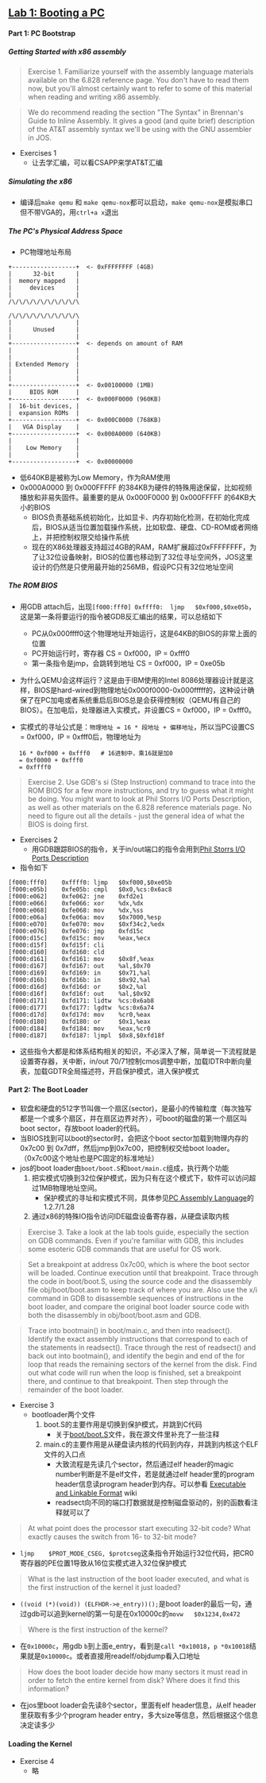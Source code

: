 ## [Lab 1: Booting a PC](https://pdos.csail.mit.edu/6.828/2018/labs/lab1/)

#### Part 1: PC Bootstrap
##### Getting Started with x86 assembly
 
> Exercise 1. Familiarize yourself with the assembly language materials available on the 6.828 reference page. You don't have to read them now, but you'll almost certainly want to refer to some of this material when reading and writing x86 assembly.

> We do recommend reading the section "The Syntax" in Brennan's Guide to Inline Assembly. It gives a good (and quite brief) description of the AT&T assembly syntax we'll be using with the GNU assembler in JOS.

* Exercises 1
    * 让去学汇编，可以看CSAPP来学AT&T汇编

##### Simulating the x86
* 编译后`make qemu` 和 `make qemu-nox`都可以启动，`make qemu-nox`是模拟串口但不带VGA的，用`ctrl+a x`退出

##### The PC's Physical Address Space
* PC物理地址布局
```
+------------------+  <- 0xFFFFFFFF (4GB)
|      32-bit      |
|  memory mapped   |
|     devices      |
|                  |
/\/\/\/\/\/\/\/\/\/\

/\/\/\/\/\/\/\/\/\/\
|                  |
|      Unused      |
|                  |
+------------------+  <- depends on amount of RAM
|                  |
|                  |
| Extended Memory  |
|                  |
|                  |
+------------------+  <- 0x00100000 (1MB)
|     BIOS ROM     |
+------------------+  <- 0x000F0000 (960KB)
|  16-bit devices, |
|  expansion ROMs  |
+------------------+  <- 0x000C0000 (768KB)
|   VGA Display    |
+------------------+  <- 0x000A0000 (640KB)
|                  |
|    Low Memory    |
|                  |
+------------------+  <- 0x00000000
```
* 低640KB是被称为Low Memory，作为RAM使用
* 0x000A0000 到 0x000FFFFF 的384KB为硬件的特殊用途保留，比如视频播放和非易失固件。最重要的是从 0x000F0000 到 0x000FFFFF 的64KB大小的BIOS
    * BIOS负责基础系统初始化，比如显卡、内存初始化检测，在初始化完成后，BIOS从适当位置加载操作系统，比如软盘、硬盘、CD-ROM或者网络上，并把控制权限交给操作系统
    * 现在的X86处理器支持超过4GB的RAM，RAM扩展超过0xFFFFFFFF，为了让32位设备映射，BIOS的位置也移动到了32位寻址空间外，JOS这里设计的仍然是只使用最开始的256MB，假设PC只有32位地址空间

##### The ROM BIOS
* 用GDB attach后，出现`[f000:fff0] 0xffff0:	ljmp   $0xf000,$0xe05b`，这是第一条将要运行的指令被GDB反汇编出的结果，可以总结如下
    * PC从0x000ffff0这个物理地址开始运行，这是64KB的BIOS的非常上面的位置
    * PC开始运行时，寄存器 CS = 0xf000，IP = 0xfff0
    * 第一条指令是jmp，会跳转到地址 CS = 0xf000，IP = 0xe05b

* 为什么QEMU会这样运行？这是由于IBM使用的Intel 8086处理器设计就是这样，BIOS是hard-wired到物理地址0x000f0000-0x000fffff的，这种设计确保了在PC加电或者系统重启后BIOS总是会获得控制权（QEMU有自己的BIOS）。在加电后，处理器进入实模式，并设置CS = 0xf000，IP = 0xfff0。

* 实模式的寻址公式是：`物理地址 = 16 * 段地址 + 偏移地址`，所以当PC设置CS = 0xf000，IP = 0xfff0后，物理地址为
```
   16 * 0xf000 + 0xfff0   # 16进制中，乘16就是加0
   = 0xf0000 + 0xfff0
   = 0xffff0 
```    


> Exercise 2. Use GDB's si (Step Instruction) command to trace into the ROM BIOS for a few more instructions, and try to guess what it might be doing. You might want to look at Phil Storrs I/O Ports Description, as well as other materials on the 6.828 reference materials page. No need to figure out all the details - just the general idea of what the BIOS is doing first.

* Exercises 2
    * 用GDB跟踪BIOS的指令，关于in/out端口的指令会用到[Phil Storrs I/O Ports Description](http://web.archive.org/web/20040404164813/members.iweb.net.au/~pstorr/pcbook/book2/book2.htm)
* 指令如下
``` x86asm
[f000:fff0]    0xffff0: ljmp   $0xf000,$0xe05b
[f000:e05b]    0xfe05b: cmpl   $0x0,%cs:0x6ac8
[f000:e062]    0xfe062: jne    0xfd2e1
[f000:e066]    0xfe066: xor    %dx,%dx
[f000:e068]    0xfe068: mov    %dx,%ss
[f000:e06a]    0xfe06a: mov    $0x7000,%esp
[f000:e070]    0xfe070: mov    $0xf34c2,%edx
[f000:e076]    0xfe076: jmp    0xfd15c
[f000:d15c]    0xfd15c: mov    %eax,%ecx
[f000:d15f]    0xfd15f: cli
[f000:d160]    0xfd160: cld
[f000:d161]    0xfd161: mov    $0x8f,%eax
[f000:d167]    0xfd167: out    %al,$0x70
[f000:d169]    0xfd169: in     $0x71,%al
[f000:d16b]    0xfd16b: in     $0x92,%al
[f000:d16d]    0xfd16d: or     $0x2,%al
[f000:d16f]    0xfd16f: out    %al,$0x92
[f000:d171]    0xfd171: lidtw  %cs:0x6ab8
[f000:d177]    0xfd177: lgdtw  %cs:0x6a74
[f000:d17d]    0xfd17d: mov    %cr0,%eax
[f000:d180]    0xfd180: or     $0x1,%eax
[f000:d184]    0xfd184: mov    %eax,%cr0
[f000:d187]    0xfd187: ljmpl  $0x8,$0xfd18f
```
* 这些指令大都是和体系结构相关的知识，不必深入了解，简单说一下流程就是设置寄存器，关中断，in/out 70/71控制cmos调整中断，加载IDTR中断向量表，加载GDTR全局描述符，开启保护模式，进入保护模式

#### Part 2: The Boot Loader
* 软盘和硬盘的512字节叫做一个扇区(sector)，是最小的传输粒度（每次独写都是一个或多个扇区，并在扇区边界对齐），可boot的磁盘的第一个扇区叫boot sector，存放boot loader的代码。
* 当BIOS找到可以boot的sector时，会把这个boot sector加载到物理内存的 0x7c00 到 0x7dff，然后jmp到0x7c00，把控制权交给boot loader。（0x7c00这个地址也是PC固定的标准地址）
* jos的boot loader由`boot/boot.S`和`boot/main.c`组成，执行两个功能
    1. 把实模式切换到32位保护模式，因为只有在这个模式下，软件可以访问超过1MB物理地址空间。
        * 保护模式的寻址和实模式不同，具体参见[PC Assembly Language](https://pdos.csail.mit.edu/6.828/2018/readings/pcasm-book.pdf)的1.2.7/1.28
    2. 通过x86的特殊IO指令访问IDE磁盘设备寄存器，从硬盘读取内核

> Exercise 3. Take a look at the lab tools guide, especially the section on GDB commands. Even if you're familiar with GDB, this includes some esoteric GDB commands that are useful for OS work.

> Set a breakpoint at address 0x7c00, which is where the boot sector will be loaded. Continue execution until that breakpoint. Trace through the code in boot/boot.S, using the source code and the disassembly file obj/boot/boot.asm to keep track of where you are. Also use the x/i command in GDB to disassemble sequences of instructions in the boot loader, and compare the original boot loader source code with both the disassembly in obj/boot/boot.asm and GDB.

> Trace into bootmain() in boot/main.c, and then into readsect(). Identify the exact assembly instructions that correspond to each of the statements in readsect(). Trace through the rest of readsect() and back out into bootmain(), and identify the begin and end of the for loop that reads the remaining sectors of the kernel from the disk. Find out what code will run when the loop is finished, set a breakpoint there, and continue to that breakpoint. Then step through the remainder of the boot loader.

* Exercise 3
    * bootloader两个文件
        1. boot.S的主要作用是切换到保护模式，并跳到C代码
            * 关于[boot/boot.S](https://github.com/MikuGhoul/MIT6.828/blob/master/Lab1/boot/boot.S)文件，我在源文件里补充了一些注释
        2. main.c的主要作用是从硬盘读内核的代码到内存，并跳到内核这个ELF文件的入口点
            * 大致流程是先读几个sector，然后通过elf header的magic number判断是不是elf文件，若是就通过elf header里的program header信息读program header到内存。可以参看 [Executable and Linkable Format](https://en.wikipedia.org/wiki/Executable_and_Linkable_Format) wiki
            * readsect向不同的端口打数据就是控制磁盘驱动的，别的函数看注释就可以了

> At what point does the processor start executing 32-bit code? What exactly causes the switch from 16- to 32-bit mode?

* `ljmp    $PROT_MODE_CSEG, $protcseg`这条指令开始运行32位代码，把CR0寄存器的PE位置1导致从16位实模式进入32位保护模式

> What is the last instruction of the boot loader executed, and what is the first instruction of the kernel it just loaded?

* `((void (*)(void)) (ELFHDR->e_entry))();`是boot loader的最后一句，通过gdb可以追到kernel的第一句是在0x10000c的`movw   $0x1234,0x472 `

> Where is the first instruction of the kernel?

* 在`0x10000c`，用gdb `b`到上面e_entry，看到是`call *0x10018`，`p *0x10018`结果就是`0x10000c`。或者直接用readelf/objdump看入口地址

> How does the boot loader decide how many sectors it must read in order to fetch the entire kernel from disk? Where does it find this information?

* 在jos里boot loader会先读8个sector，里面有elf header信息，从elf header里获取有多少个program header entry，多大size等信息，然后根据这个信息决定读多少

#### Loading the Kernel
* Exercise 4
    * 略


